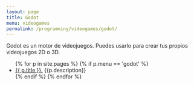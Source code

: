 ```yaml
---
layout: page
title: Godot
menu: videogames
permalink: /programming/videogames/godot/
---
```


Godot es un motor de videojuegos. Puedes usarlo para crear tus propios videojuegos 2D o 3D.

<ul>
    {% for p in site.pages %}
        {% if p.menu == 'godot' %}
            <li><a href="{{ p.url }}">{{ p.title }}.</a> {{p.description}}</li>
        {% endif %}
    {% endfor %}
</ul>